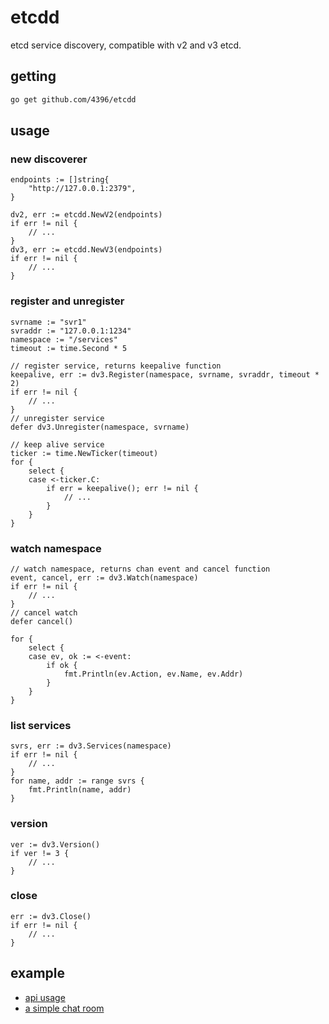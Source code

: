 # etcdd

etcd service discovery, compatible with v2 and v3 etcd.

## getting

```sh
go get github.com/4396/etcdd
```

## usage

### new discoverer

```golang
endpoints := []string{
    "http://127.0.0.1:2379",
}

dv2, err := etcdd.NewV2(endpoints)
if err != nil {
    // ...
}
dv3, err := etcdd.NewV3(endpoints)
if err != nil {
    // ...
}
```

### register and unregister

```golang
svrname := "svr1"
svraddr := "127.0.0.1:1234"
namespace := "/services"
timeout := time.Second * 5

// register service, returns keepalive function
keepalive, err := dv3.Register(namespace, svrname, svraddr, timeout * 2)
if err != nil {
    // ...
}
// unregister service
defer dv3.Unregister(namespace, svrname)

// keep alive service
ticker := time.NewTicker(timeout)
for {
    select {
    case <-ticker.C:
        if err = keepalive(); err != nil {
            // ...
        }
    }
}
```

### watch namespace

```golang
// watch namespace, returns chan event and cancel function
event, cancel, err := dv3.Watch(namespace)
if err != nil {
    // ...
}
// cancel watch
defer cancel()

for {
    select {
    case ev, ok := <-event:
        if ok {
            fmt.Println(ev.Action, ev.Name, ev.Addr)
        }
    }
}
```

### list services

```golang
svrs, err := dv3.Services(namespace)
if err != nil {
    // ...
}
for name, addr := range svrs {
    fmt.Println(name, addr)
}
```

### version

```golang
ver := dv3.Version()
if ver != 3 {
    // ...
}
```

### close

```golang
err := dv3.Close()
if err != nil {
    // ...
}
```

## example

- [api usage](./example/etcdd)
- [a simple chat room](./example/chat)
